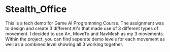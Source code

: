 # Stealth_Office

This is a tech demo for Game AI Programming Course. The assignment was to design and create 3 different AI's that made use of 3 different types of movement. I decided to use A*, MoveTo and NavMesh as my 3 movements. Within the project, you can find seperate demo levels for each movement as well as a combined level showing all 3 working together. 
